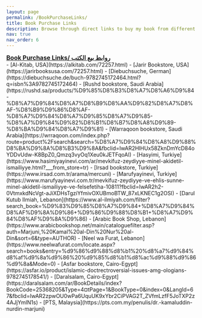 ```yaml
---
layout: page
permalink: /BookPurchaseLinks/
title: Book Purchase Links
description: Browse through direct links to buy my book from different online retailers
nav: true
nav_order: 6
---
```


<div style="font-size: 1.0rem; font-weight: bold; text-decoration: underline;">
Book Purchase Links/ روابط بيع الكتب
</div>
- [Al-Kitab, USA](https://alkitab.com/72257.html)
- [Jarir Bookstore, USA](https://jarirbooksusa.com/72257.html)
- [Diebuchsuche, German](https://diebuchsuche.de/buch-9782745172464.html?q=isbn%3A9782745172464)
- [Rushd bookstore, Saudi Arabia](https://rushd.sa/products/%D9%85%D8%B3%D8%A7%D8%A6%D9%84-%D8%A7%D9%84%D8%A7%D8%B9%D8%AA%D9%82%D8%A7%D8%AF-%D8%B9%D9%86%D8%AF-%D8%A7%D9%84%D8%A7%D9%85%D8%A7%D9%85-%D8%A7%D9%84%D9%82%D8%B1%D8%B7%D8%A8%D9%89-%D8%BA%D9%84%D8%A7%D9%81)
- [Warraqoon bookstore, Saudi Arabia](https://wrraqoon.com/index.php?route=product%2Fsearch&search=%D8%A7%D9%84%D8%A8%D9%88%D8%BA%D9%8A%D8%B3%D9%8A&fbclid=IwAR2HlHUx58ZknDmYcD84oYDDvUdw-K8BpZ0_Qmzq3vyOq1Xeu0kJETFqoAI)
- [Hasyimi, Turkiye](https://www.hasimiyayinevi.com/ar/mevkifuz-zeydiyye-minel-akidetil-ismailiyye.html?___from_store=tr)
- [Irsad bookstore, Turkiye](https://www.irsad.com.tr/arama/mercuni)
- [Marufyayinevi, Turkiye](https://www.marufyayinevi.com.tr/mevkifuz-zeydiyye-ve-ehlis-sunne-minel-akidetil-ismailiyye-ve-felsefetiha-10811?fbclid=IwAR2h2-0VtmxkdNcVgt-aJiXDHsTgziYfmivOXUBmoBTW_87xLKNEC1g2OSI)
- [Darul Kutub Ilmiah, Lebanon](https://www.al-ilmiyah.com/filter?search_book=%D9%83%D9%85%D8%A7%D9%84+%D8%A7%D9%84%D8%AF%D9%8A%D9%86+%D9%86%D9%88%D8%B1+%D8%A7%D9%84%D8%AF%D9%8A%D9%86)
- [Arabic Book Shop, Lebanon](https://www.arabicbookshop.net/main/cataloguefilter.asp?auth=Marjuni,%20Kamal%20al-Din%20Nur%20al-Din&sort=6&type=AUTHOR)
- [Neel wa Furat, Lebanon](https://www.neelwafurat.com/locate.aspx?search=books&entry=%d9%86%d9%88%d8%b1%20%d8%a7%d9%84%d8%af%d9%8a%d9%86%20%d9%85%d8%b1%d8%ac%d9%88%d9%86%d9%8a&Mode=0)
- [Asfar bookstore, Cairo-Egypt](https://asfar.io/product/islamic-doctrectroversial-issues-amg-ologians-9782745178541/)
- [Daralsalam, Cairo-Egypt](https://daralsalam.com/ar/BookDetails/index?BookCode=25368205&Type=4&currentPage=1&BookType=0&index=0&LangId=67&fbclid=IwAR2zpwOU0wPa6UquUK9xYbr2CiPVAG2T_ZVfmLzfF5JoTXP2z4AJjYmIN1s)
- [PTS, Malaysia](https://pts.com.my/penulis/dr.-kamaluddin-nurdin-marjuni)

